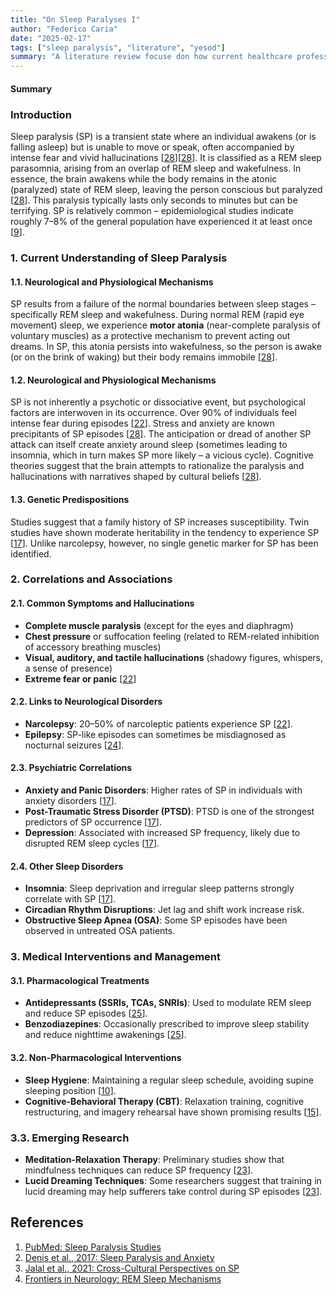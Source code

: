 ```yaml
---
title: "On Sleep Paralyses I"
author: "Federico Caria"
date: "2025-02-17"
tags: ["sleep paralysis", "literature", "yesod"]
summary: "A literature review focuse don how current healthcare professional understand them and treat them."
---
```


#### Summary



### Introduction
Sleep paralysis (SP) is a transient state where an individual awakens (or is falling asleep) but is unable to move or speak, often accompanied by intense fear and vivid hallucinations [[28](#28)][[28](#28)]. It is classified as a REM sleep parasomnia, arising from an overlap of REM sleep and wakefulness. In essence, the brain awakens while the body remains in the atonic (paralyzed) state of REM sleep, leaving the person conscious but paralyzed [[28](#28)]. This paralysis typically lasts only seconds to minutes but can be terrifying. SP is relatively common – epidemiological studies indicate roughly 7–8% of the general population have experienced it at least once [[9](#9)].


### 1. Current Understanding of Sleep Paralysis
#### 1.1. Neurological and Physiological Mechanisms
SP results from a failure of the normal boundaries between sleep stages – specifically REM sleep and wakefulness. During normal REM (rapid eye movement) sleep, we experience **motor atonia** (near-complete paralysis of voluntary muscles) as a protective mechanism to prevent acting out dreams. In SP, this atonia persists into wakefulness, so the person is awake (or on the brink of waking) but their body remains immobile [[28](#28)].

#### 1.2. Neurological and Physiological Mechanisms
SP is not inherently a psychotic or dissociative event, but psychological factors are interwoven in its occurrence. Over 90% of individuals feel intense fear during episodes [[22](#22)]. Stress and anxiety are known precipitants of SP episodes [[28](#28)]. The anticipation or dread of another SP attack can itself create anxiety around sleep (sometimes leading to insomnia, which in turn makes SP more likely – a vicious cycle). Cognitive theories suggest that the brain attempts to rationalize the paralysis and hallucinations with narratives shaped by cultural beliefs [[28](#28)].

#### 1.3. Genetic Predispositions
Studies suggest that a family history of SP increases susceptibility. Twin studies have shown moderate heritability in the tendency to experience SP [[17](#17)]. Unlike narcolepsy, however, no single genetic marker for SP has been identified.

### 2. Correlations and Associations

#### 2.1. Common Symptoms and Hallucinations
- **Complete muscle paralysis** (except for the eyes and diaphragm)
- **Chest pressure** or suffocation feeling (related to REM-related inhibition of accessory breathing muscles)
- **Visual, auditory, and tactile hallucinations** (shadowy figures, whispers, a sense of presence)
- **Extreme fear or panic** [[22](#22)]

#### 2.2. Links to Neurological Disorders
- **Narcolepsy**: 20–50% of narcoleptic patients experience SP [[22](#22)].
- **Epilepsy**: SP-like episodes can sometimes be misdiagnosed as nocturnal seizures [[24](#24)].

#### 2.3. Psychiatric Correlations
- **Anxiety and Panic Disorders**: Higher rates of SP in individuals with anxiety disorders [[17](#17)].
- **Post-Traumatic Stress Disorder (PTSD)**: PTSD is one of the strongest predictors of SP occurrence [[17](#17)].
- **Depression**: Associated with increased SP frequency, likely due to disrupted REM sleep cycles [[17](#17)].

#### 2.4. Other Sleep Disorders
- **Insomnia**: Sleep deprivation and irregular sleep patterns strongly correlate with SP [[17](#17)].
- **Circadian Rhythm Disruptions**: Jet lag and shift work increase risk.
- **Obstructive Sleep Apnea (OSA)**: Some SP episodes have been observed in untreated OSA patients.

### 3. Medical Interventions and Management

#### 3.1. Pharmacological Treatments
- **Antidepressants (SSRIs, TCAs, SNRIs)**: Used to modulate REM sleep and reduce SP episodes [[25](#25)].
- **Benzodiazepines**: Occasionally prescribed to improve sleep stability and reduce nighttime awakenings [[25](#25)].

#### 3.2. Non-Pharmacological Interventions
- **Sleep Hygiene**: Maintaining a regular sleep schedule, avoiding supine sleeping position [[10](#10)].
- **Cognitive-Behavioral Therapy (CBT)**: Relaxation training, cognitive restructuring, and imagery rehearsal have shown promising results [[15](#15)].

### 3.3. Emerging Research
- **Meditation-Relaxation Therapy**: Preliminary studies show that mindfulness techniques can reduce SP frequency [[23](#23)].
- **Lucid Dreaming Techniques**: Some researchers suggest that training in lucid dreaming may help sufferers take control during SP episodes [[23](#23)].


## References

1. [PubMed: Sleep Paralysis Studies](https://pubmed.ncbi.nlm.nih.gov/)
2. [Denis et al., 2017: Sleep Paralysis and Anxiety](https://doi.org/10.1016/j.sleep.2017.01.013)
3. [Jalal et al., 2021: Cross-Cultural Perspectives on SP](https://doi.org/10.1016/j.ijpsycho.2021.02.015)
4. [Frontiers in Neurology: REM Sleep Mechanisms](https://doi.org/10.3389/fneur.2019.00394)
